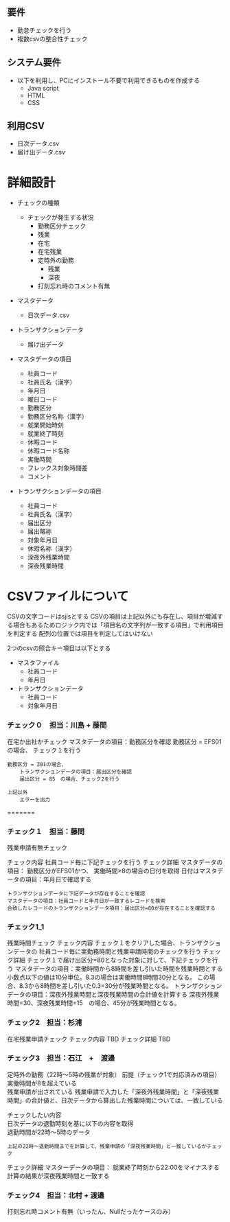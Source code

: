 ## 要件

* 勤怠チェックを行う
* 複数csvの整合性チェック

## システム要件

* 以下を利用し、PCにインストール不要で利用できるものを作成する
    * Java script
    * HTML
    * CSS

## 利用CSV
* 日次データ.csv
* 届け出データ.csv

# 詳細設計

* チェックの種類
    * チェックが発生する状況
        * 勤務区分チェック
        * 残業
        * 在宅
        * 在宅残業
        * 定時外の勤務
            * 残業
            * 深夜
        * 打刻忘れ時のコメント有無

* マスタデータ
    * 日次データ.csv
* トランザクションデータ
    * 届け出データ

* マスタデータの項目
    * 社員コード
    * 社員氏名（漢字）
    * 年月日
    * 曜日コード
    * 勤務区分
    * 勤務区分名称（漢字）
    * 就業開始時刻
    * 就業終了時刻
    * 休暇コード
    * 休暇コード名称
    * 実働時間
    * フレックス対象時間差
    * コメント
* トランザクションデータの項目
    * 社員コード
    * 社員氏名（漢字）
    * 届出区分
    * 届出略称
    * 対象年月日
    * 休暇名称（漢字）
    * 深夜外残業時間
    * 深夜残業時間

# CSVファイルについて
CSVの文字コードはsjisとする
CSVの項目は上記以外にも存在し、項目が増減する場合もあるためロジック内では「項目名の文字列が一致する項目」で利用項目を判定する
配列の位置では項目を判定してはいけない

2つのcsvの照合キー項目は以下とする
* マスタファイル
    * 社員コード
    * 年月日
* トランザクションデータ
    * 社員コード
    * 対象年月日

### チェック０　担当：川島 + 藤間
在宅か出社かチェック
マスタデータの項目：勤務区分を確認
    勤務区分 = EFS01の場合、
	    チェック１を行う
 
    勤務区分 = Z01の場合、
	    トランザクションデータの項目：届出区分を確認
	    届出区分 = 85　の場合、チェック2を行う
    
    上記以外
		エラーを出力
=======
### チェック１　担当：藤間
残業申請有無チェック

チェック内容
    社員コード毎に下記チェックを行う
チェック詳細
    マスタデータの項目：
    勤務区分がEFS01かつ、
    実働時間>8の場合の日付を取得
    日付はマスタデータの項目：年月日で確認する

    トランザクションデータに下記データが存在することを確認
    マスタデータの項目：社員コードと年月日が一致するレコードを検索
    合致したレコードのトランザクションデータ項目：届出区分=80が存在することを確認する
### チェック1_1
残業時間チェック
チェック内容
    チェック１をクリアした場合、トランザクションデータの
    社員コード毎に実勤務時間と残業申請時間のチェックを行う
チェック詳細
    チェック１で届け出区分=80となった対象に対して、下記チェックを行う
    マスタデータの項目：実働時間から8時間を差し引いた時間を残業時間とする
        小数点以下の値は10分単位。8.3の場合は実働時間8時間30分となる。
        この場合、8.3から8時間を差し引いた0.3=30分が残業時間となる。
    トランザクションデータの項目：深夜外残業時間と深夜残業時間の合計値を計算する
        深夜外残業時間=30、深夜残業時間=15　の場合、45分が残業時間となる。
    

### チェック2　担当：杉浦
在宅残業申請チェック
チェック内容
    TBD
チェック詳細
    TBD
### チェック3　担当：石江　+　渡邉
定時外の勤務（22時～5時の残業が対象）
前提（チェック1で対応済みの項目）		
    実働時間が8を超えている	
    残業申請が出されている	
    残業申請で入力した「深夜外残業時間」と「深夜残業時間」の合計値と、日次データから算出した残業時間については、一致している	
        
チェックしたい内容		
    日次データの退勤時刻を基に以下の内容を取得	
        退勤時間が22時～5時のデータ
        
    上記の22時～退勤時間までを計算して、残業申請の「深夜残業時間」と一致しているかチェック	

チェック詳細
    マスターデータの項目：
    就業終了時刻から22:00をマイナスする
    計算の結果が深夜残業時間と一致する


### チェック4　担当：北村 + 渡邉
打刻忘れ時コメント有無（いったん、Nullだったケースのみ）